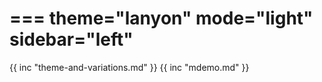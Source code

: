 ===
theme="lanyon"
mode="light"
sidebar="left"
===
{{ inc "theme-and-variations.md" }}
{{ inc "mdemo.md" }}
